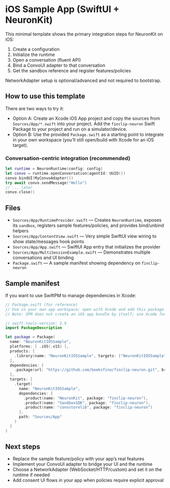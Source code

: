 # iOS Sample App (SwiftUI + NeuronKit)

This minimal template shows the primary integration steps for NeuronKit on iOS:

1) Create a configuration
2) Initialize the runtime
3) Open a conversation (fluent API)
4) Bind a ConvoUI adapter to that conversation
5) Get the sandbox reference and register features/policies

NetworkAdapter setup is optional/advanced and not required to bootstrap.

## How to use this template

There are two ways to try it:

- Option A: Create an Xcode iOS App project and copy the sources from `Sources/App/*.swift` into your project. Add the `finclip-neuron` Swift Package to your project and run on a simulator/device.
- Option B: Use the provided `Package.swift` as a starting point to integrate in your own workspace (you'll still open/build with Xcode for an iOS target).

### Conversation-centric integration (recommended)

```swift
let runtime = NeuronRuntime(config: config)
let convo = runtime.openConversation(agentId: UUID())
convo.bindUI(MyConvoAdapter())
try await convo.sendMessage("Hello")
// ... later
convo.close()
```

## Files

- `Sources/App/RuntimeProvider.swift` — Creates `NeuronRuntime`, exposes its `sandbox`, registers sample features/policies, and provides bind/unbind helpers
- `Sources/App/ContentView.swift` — Very simple SwiftUI view wiring to show state/messages hook points
- `Sources/App/App.swift` — SwiftUI App entry that initializes the provider
- `Sources/App/MultiSessionExample.swift` — Demonstrates multiple conversations and UI binding
- `Package.swift` — A sample manifest showing dependency on `finclip-neuron`

## Sample manifest

If you want to use SwiftPM to manage dependencies in Xcode:

```swift
// Package.swift (for reference)
// Use in your own app workspace; open with Xcode and add this package.
// Note: SPM does not create an iOS app bundle by itself; use Xcode for the iOS target.

// swift-tools-version: 5.9
import PackageDescription

let package = Package(
  name: "NeuronKitIOSSample",
  platforms: [ .iOS(.v15) ],
  products: [
    .library(name: "NeuronKitIOSSample", targets: ["NeuronKitIOSSample"])
  ],
  dependencies: [
    .package(url: "https://github.com/Geeksfino/finclip-neuron.git", branch: "main-swift6_0")
  ],
  targets: [
    .target(
      name: "NeuronKitIOSSample",
      dependencies: [
        .product(name: "NeuronKit", package: "finclip-neuron"),
        .product(name: "SandboxSDK", package: "finclip-neuron"),
        .product(name: "convstorelib", package: "finclip-neuron")
      ],
      path: "Sources/App"
    )
  ]
)
```

## Next steps

- Replace the sample feature/policy with your app’s real features
- Implement your ConvoUI adapter to bridge your UI and the runtime
- Choose a NetworkAdapter (WebSocket/HTTP/custom) and set it on the runtime if needed
- Add consent UI flows in your app when policies require explicit approval
